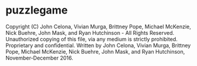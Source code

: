 # puzzlegame
Copyright (C) John Celona, Vivian Murga, Brittney Pope, Michael McKenzie, Nick Buehre, John Mask, and Ryan Hutchinson - All Rights Reserved.
Unauthorized copying of this file, via any medium is strictly prohibited.
Proprietary and confidential.
Written by John Celona, Vivian Murga, Brittney Pope, Michael McKenzie, Nick Buehre,
John Mask, and Ryan Hutchinson, November-December 2016.
